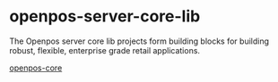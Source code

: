 # openpos-server-core-lib

The Openpos server core lib projects form building blocks for building robust, flexible, enterprise grade retail applications.

[openpos-core](openpos-core/src/main/docs/openpos-core.md)
